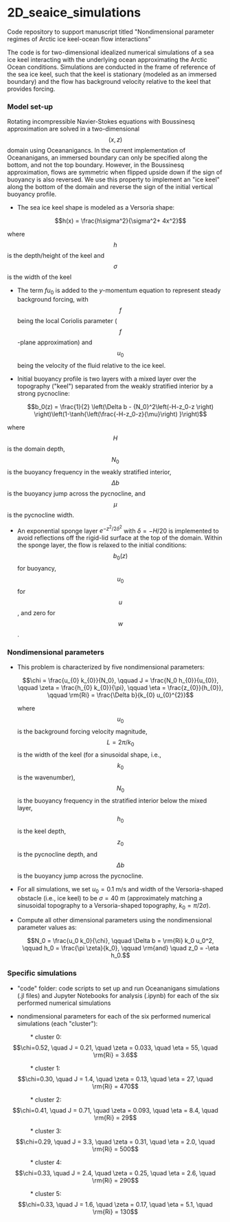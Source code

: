 # 2D_seaice_simulations
Code repository to support manuscript titled "Nondimensional parameter regimes of Arctic ice keel-ocean flow interactions"

The code is for two-dimensional idealized numerical simulations of a sea ice keel interacting with the underlying ocean approximating the Arctic Ocean conditions. Simulations are conducted in the frame of reference of the sea ice keel, such that the keel is stationary (modeled as an immersed boundary) and the flow has background velocity relative to the keel that provides forcing. 

### Model set-up

Rotating incompressible Navier-Stokes equations with Boussinesq approximation are solved in a two-dimensional $$(x,z)$$ domain using Oceananigancs. In the current implementation of Oceananigans, an immersed boundary can only be specified along the bottom, and not the top boundary. However, in the Boussinesq approximation, flows are symmetric when flipped upside down if the sign of buoyancy is also reversed. We use this property to implement an "ice keel" along the bottom of the domain and reverse the sign of the initial vertical buoyancy profile.

- The sea ice keel shape is modeled as a Versoria shape:

  $$h(x) = \frac{h\sigma^2}{\sigma^2+ 4x^2}$$

where $$h$$ is the depth/height of the keel and $$\sigma$$ is the width of the keel

- The term $fu_0$ is added to the $y$-momentum equation to represent steady background forcing, with $$f$$ being the local Coriolis parameter ($$f$$-plane approximation) and $$u_0$$ being the velocity of the fluid relative to the ice keel.

- Initial buoyancy profile is two layers with a mixed layer over the topography ("keel") separated from the weakly stratified interior by a strong pycnocline:

  $$b_0(z) = \frac{1}{2} \left(\Delta b - {N_0}^2\left(-H-z_0-z \right) \right)\left(1-\tanh{\left(\frac{-H-z_0-z}{\mu}\right) }\right)$$

where $$H$$ is the domain depth, $$N_0$$ is the buoyancy frequency in the weakly stratified interior, $$\Delta b$$ is the buoyancy jump across the pycnocline, and $$\mu$$ is the pycnocline width.

- An exponential sponge layer $e^{-z^2/2\delta^2}$ with $\delta=-H/20$ is implemented to avoid reflections off the rigid-lid surface at the top of the domain. Within the sponge layer, the flow is relaxed to the initial conditions: $$b_0(z)$$ for buoyancy, $$u_0$$ for $$u$$, and zero for $$w$$.

### Nondimensional parameters

- This problem is characterized by five nondimensional parameters:

  $$\chi = \frac{u_{0} k_{0}}{N_0}, \qquad J = \frac{N_0 h_{0}}{u_{0}}, \qquad \zeta = \frac{h_{0} k_{0}}{\pi}, \qquad \eta = \frac{z_{0}}{h_{0}}, \qquad \rm{Ri} = \frac{\Delta b}{k_{0} u_{0}^{2}}$$

  where $$u_0$$ is the background forcing velocity magnitude, $$L = 2\pi/k_0$$ is the width of the keel (for a sinusoidal shape, i.e., $$k_0$$ is the wavenumber), $$N_0$$ is the buoyancy frequency in the stratified interior below the mixed layer, $$h_0$$ is the keel depth, $$z_0$$ is the pycnocline depth, and $$\Delta b$$ is the buoyancy jump across the pycnocline.

- For all simulations, we set $u_0=0.1$ m/s and width of the Versoria-shaped obstacle (i.e., ice keel) to be $\sigma=40$ m (approximately matching a sinusoidal topography to a Versoria-shaped topography, $k_0 = \pi/2\sigma$).

- Compute all other dimensional parameters using the nondimensional parameter values as:

  $$N_0 = \frac{u_0 k_0}{\chi}, \qquad \Delta b = \rm{Ri} k_0 u_0^2, \qquad h_0 = \frac{\pi \zeta}{k_0}, \qquad \rm{and} \quad z_0 = -\eta h_0.$$

  
### Specific simulations

- "code" folder: code scripts to set up and run Oceananigans simulations (.jl files) and Jupyter Notebooks for analysis (.ipynb) for each of the six performed numerical simulations

- nondimensional parameters for each of the six performed numerical simulations (each "cluster"):

&emsp; &emsp; &emsp; * cluster 0: $$\chi=0.52, \quad J = 0.21, \quad \zeta = 0.033, \quad \eta = 55, \quad \rm{Ri} = 3.6$$

&emsp; &emsp; &emsp; * cluster 1: $$\chi=0.30, \quad J = 1.4, \quad \zeta = 0.13, \quad \eta = 27, \quad \rm{Ri} = 470$$

&emsp; &emsp; &emsp; * cluster 2: $$\chi=0.41, \quad J = 0.71, \quad \zeta = 0.093, \quad \eta = 8.4, \quad \rm{Ri} = 29$$

&emsp; &emsp; &emsp; * cluster 3: $$\chi=0.29, \quad J = 3.3, \quad \zeta = 0.31, \quad \eta = 2.0, \quad \rm{Ri} = 500$$

&emsp; &emsp; &emsp; * cluster 4: $$\chi=0.33, \quad J = 2.4, \quad \zeta = 0.25, \quad \eta = 2.6, \quad \rm{Ri} = 290$$

&emsp; &emsp; &emsp; * cluster 5: $$\chi=0.33, \quad J = 1.6, \quad \zeta = 0.17, \quad \eta = 5.1, \quad \rm{Ri} = 130$$


